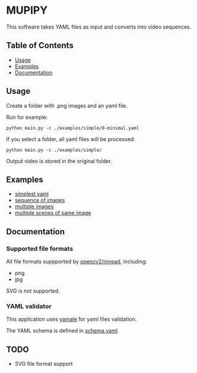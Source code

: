 
# MUPIPY

This software takes YAML files as input and converts into video sequences.

## Table of Contents

- [Usage](#usage)
- [Examples](#examples)
- [Documentation](#documenation)

## Usage

Create a folder with .png images and an yaml file.

Run for example:

`
python main.py -c ./examples/simple/0-minimal.yaml
`

If you select a folder, all yaml files will be processed:

`
python main.py -c ./examples/simple/
`

Output video is stored in the original folder.

## Examples

* [simplest yaml](./examples/simple/0-minimal.yaml)
* [sequence of images](./examples/simple/1-sequence.yaml)
* [multiple images](./examples/simple/0-multiple.yaml)
* [multiple scenes of same image](./examples/simple/0-scenes.yaml)

## Documentation

### Supported file formats

All file formats suppported by [opencv2/imread](https://docs.opencv.org/3.4/d4/da8/group__imgcodecs.html#ga288b8b3da0892bd651fce07b3bbd3a56), including:

* png
* jpg

SVG is not supported.

### YAML validator

This application uses [yamale](https://pypi.org/project/yamale/) for yaml files validation.

The YAML schema is defined in [schema.yaml](./schema.yaml).

## TODO

* SVG file format support
